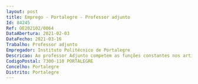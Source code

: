 ```yaml
--- 
layout: post
title: Emprego - Portalegre - Professor adjunto
Id: 84245
Ref: OE202102/0064
DataAbertura: 2021-02-03
DataFecho: 2021-03-16
Trabalho: Professor adjunto
Empregador: Instituto Politécnico de Portalegre
Descricao: Ao professor Adjunto competem as funções constantes nos artigos 2 A e nº 4 do artº 3º do ECPDESP
CodigoPostal: 7300-110 PORTALEGRE
Concelho: Portalegre
Distrito: Portalegre
--- 
```

